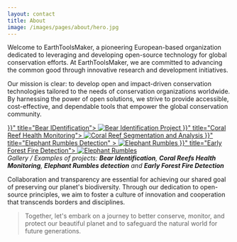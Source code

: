 ```yaml
---
layout: contact
title: About
image: /images/pages/about/hero.jpg
---
```


Welcome to EarthToolsMaker, a pioneering European-based organization
dedicated to leveraging and developing open-source technology for
global conservation efforts. At EarthToolsMaker, we are committed to
advancing the common good through innovative research and development
initiatives.

Our mission is clear: to develop open and impact-driven conservation
technologies tailored to the needs of conservation organizations
worldwide. By harnessing the power of open solutions, we strive to
provide accessible, cost-effective, and dependable tools that empower
the global conservation community.

<div class="gallery-box">
  <div class="gallery">
    <a class="animate-translate-upwards" target="_blank" href="{{< ref "projects/bear_identification.md" >}}" title="Bear IDentification">
      <img src="/images/pages/about/solutions/bear_identification.jpg" loading="lazy" alt="Bear Identification Project" />
    </a>
    <a class="animate-translate-upwards" target="_blank" href="{{< ref "projects/coral_reef_health_monitoring.md" >}}" title="Coral Reef Health Monitoring">
      <img src="/images/pages/about/solutions/coral_reef_segmentation.jpg" loading="lazy" alt="Coral Reef Segmentation and Analysis" />
    </a>
    <a class="animate-translate-upwards" target="_blank" href="{{< ref "projects/elephants_passive_acoustic_monitoring.md" >}}" title="Elephant Rumbles Detection" >
      <img src="/images/pages/about/solutions/elephant_rumbles.jpg" loading="lazy" alt="Elephant Rumbles" />
    </a>
    <a class="animate-translate-upwards" target="_blank" href="{{< ref "projects/early_forest_fire_detection.md" >}}" title="Early Forest Fire Detection">
      <img src="/images/pages/about/solutions/fire_detection.jpg" loading="lazy" alt="Elephant Rumbles" />
    </a>
  </div>
  <em>Gallery / Examples of projects: <b>Bear Identification</b>, <b>Coral Reefs Health Monitoring</b>, <b>Elephant Rumbles detection</b> and <b>Early Forest Fire Detection</b></em>
</div>

Collaboration and transparency are essential for achieving our shared
goal of preserving our planet's biodiversity. Through our dedication to
open-source principles, we aim to foster a culture of innovation and
cooperation that transcends borders and disciplines.

> Together, let's embark on a journey to better conserve, monitor, and
> protect our beautiful planet and to safeguard the
> natural world for future generations.
